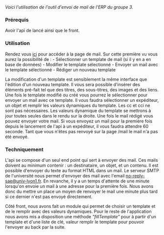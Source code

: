 *Voici l'utilisation de l'outil d'envoi de mail de l'ERP du groupe 3.*
### Prérequis
Avoir l'api de lancé ainsi que le front.
### Utilisation
Rendez vous [ici](http://localhost:4200/mail) pour accéder à la page de mail. Sur cette première vu vous aurez la possibilité de : 
	- Sélectionner un template de mail (si il y en a en base de données)
	- Modifier le template sélectionné
	- Envoyer un mail avec le template sélectionné
	- Rédiger un nouveau template

La modification d'un template est sensiblement la même interface que l'édition d'un nouveau template. Il vous sera possible d'insérer des éléments pré-fait tel que des titres, des sous-titres, des images et des liens.
Une fois le template modifié ou créé vous pourrez le sélectionner pour envoyer un mail avec ce template.
Il vous faudra sélectionner un expéditeur, un objet et remplir les valeurs dynamiques du template. Les cc et cci ne sont pas nécessaires.
Les valeurs dynamique du template se mettrons à jour toutes seules dans le rendu sur la droite.
Une fois le mail rédigé vous pouvez envoyer votre mail. Si vous envoyez un mail pour la première fois depuis le lancement de l'api à un expéditeur, il vous faudra attendre 60 seconde. Tant que vous n'êtes pas renvoyé sur la page /mail le mail n'a pas été envoyé.

### Techniquement
L'api se compose d'un seul end point qui sert à envoyer des mail. Ces mails doivent au minimum contenir : un destinataire, un objet, et un contenu. Il est possible d'envoyer du texte au format HTML dans un mail. 
Le serveur SMTP de l'université nous permet d'envoyer des mail avec l'email no-reply-sae@univ-lyon1.fr. En revanche, il y a un temps d'attente de une minute lorsqu'on envoie un mail à une adresse pour la première fois. Nous avons donc du mettre un place un moyen de renvoyer le mail une minute plus tard si ce dernier n'est pas envoyé directement.

Côté front, nous avons fait un module qui permet de choisir un template et de le remplir avec des valeurs dynamiques. Pour le reste de l'application nous avons mis a disposition une méthode *"fillTemplate"* pour à partir d'un template et d'une liste de clé, valeur remplir le template pour pouvoir l'envoyer au back par la suite.


